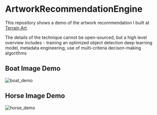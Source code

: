 # ArtworkRecommendationEngine

This repository shows a demo of the artwork recommendation I built at [Terrain Art](https://www.terrain.art/).

The details of the technique cannot be open-sourced, but a high level overview includes - training an optimized object detection deep learning model, metadata engineering, use of multi-criteria decison-making algorithms

## Boat Image Demo
![boat_demo](https://user-images.githubusercontent.com/27727185/181689324-702bbcd6-18d2-4ec8-802e-d49c4d7d98d0.gif)

## Horse Image Demo
![horse_demo](https://user-images.githubusercontent.com/27727185/181689328-be4a106a-c8de-4bcf-933a-56e398ee427f.gif)
